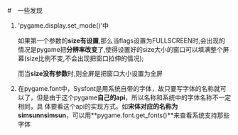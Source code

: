 #　一些发现

1. 'pygame.display.set_mode()'中

   如果第一个参数的**size有设置**,那么当flags设置为FULLSCREEN时,会出现的情况是pygame把**分辨率改变**了,使得设置好的size大小的窗口可以填满整个屏幕(size比例不变,不会出现把窗口拉伸的情况);

   而当**size没有参数**时,则全屏是把窗口大小设置为全屏

2. 在pygame.font中，Sysfont是用系统自带的字体，故只要写字体的名称就可以了，但是由于这个pygame**自己的api**，所以名称和系统中的字体名称不一定相同，具
   体要看这个api的实现方式。如**宋体对应的名称为simsunnsimsun**，可以用**pygame.font.get_fonts()**来查看系统支持那些字体